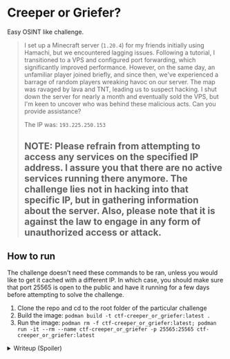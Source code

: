 # Creeper or Griefer?

Easy OSINT like challenge.

> I set up a Minecraft server (`1.20.4`) for my friends initially using Hamachi, but we encountered lagging issues. Following a tutorial, I transitioned to a VPS and configured port forwarding, which significantly improved performance. However, on the same day, an unfamiliar player joined briefly, and since then, we've experienced a barrage of random players wreaking havoc on our server. The map was ravaged by lava and TNT, leading us to suspect hacking. I shut down the server for nearly a month and eventually sold the VPS, but I'm keen to uncover who was behind these malicious acts. Can you provide assistance?
>
> The IP was: `193.225.250.153`
>
> ## **NOTE**: Please refrain from attempting to access any services on the specified IP address. I assure you that there are no active services running there anymore. The challenge lies not in hacking into that specific IP, but in gathering information about the server. Also, please note that it is against the law to engage in any form of unauthorized access or attack.

## How to run

The challenge doesn't need these commands to be ran, unless you would like to get it cached with a different IP. In which case, you should make sure that port 25565 is open to the public and have it running for a few days before attempting to solve the challenge.

1. Clone the repo and cd to the root folder of the particular challenge
2. Build the image: `podman build -t ctf-creeper_or_griefer:latest .`
3. Run the image: `podman rm -f ctf-creeper_or_griefer:latest; podman run -it --rm --name ctf-creeper_or_griefer -p 25565:25565 ctf-creeper_or_griefer:latest`

<details>
<summary>Writeup (Spoiler)</summary>

Pretty much the only thing given to us is an IP address. We also know that the server was running Minecraft and that it has happened in the past. So we are probably looking for a crawler or a Minecraft server database.

If we look up `minecraft server crawler` in our favorite search engine and filter for the last year, one possible search result shows up from reddit: https://www.reddit.com/r/Minecraft/comments/143zufm/a_player_named_serverseeker_is_joining_my_server/

This could mean that the server was crawled by a bot called `ServerSeeker`. We can look up that name.

This is the site/API that shows up: http://api.serverseeker.net/

With the content:

```json
{"description":"ServerSeeker API","docs":"https://serverseeker.net/docs"}
```

Once we navigate to the docs, a familiar swagger UI shows up. Though first we need to authenticate in order to use the API. We can do that by clicking at the `Click here to get your API key` text. This navigates us to a Discord OAuth2 page. We can authorize the app and get our API key:

```json
{"api_key":"redacted"}
```

After that we can go back and click on the Authorize button in the top right corner. We can paste our API key in the `api_key` field and click Authorize. This means that we now have access to the API.

Time to call the `/server_info - Get info about a server` endpoint.

Seemingly it takes in similar syntax:

```json
{
  "ip": "109.123.240.84",
  "port": 25565
}
```

We can use swagger, but with our IP address. The port can stay on the default `25565`. So something like:

```json
{
  "ip": "193.225.250.153",
  "port": 25565
}
```

Let's try it out using swagger. We get the following response:

```json
{
  "as_domain": "gov.hu",
  "as_name": "KIFU (Governmental Info Tech Development Agency)",
  "asn": 1955,
  "continent_code": "EU",
  "continent_name": "Europe",
  "country_code": "HU",
  "country_name": "Hungary",
  "cracked": null,
  "description": "Epic gaming happens here§r",
  "is_bungee_spoofable": false,
  "is_modded": false,
  "last_seen": 1708473199,
  "max_players": 2024,
  "online_players": 420,
  "players": [
    {
      "last_seen": 1708473199,
      "name": "_tr4ces_everywhe",
      "uuid": "14347505-e5f4-433d-b7f5-f84150041272"
    },
    {
      "last_seen": 1708473199,
      "name": "re}",
      "uuid": "318331c8-a0fb-4fe9-8d77-21869be91315"
    },
    {
      "last_seen": 1708473199,
      "name": "HCSC24{y0u_l34ve",
      "uuid": "889841b3-88f0-4911-b12b-f0738cfae6e2"
    }
  ],
  "protocol": 765,
  "server": "193.225.250.153:25565",
  "version": "1.20.4"
}
```

And voilà! We have the flag in parts. All we have to do is guessing the right order of the individual chops. The flag is: `HCSC24{y0u_l34ve_tr4ces_everywhere}`.

</details>
